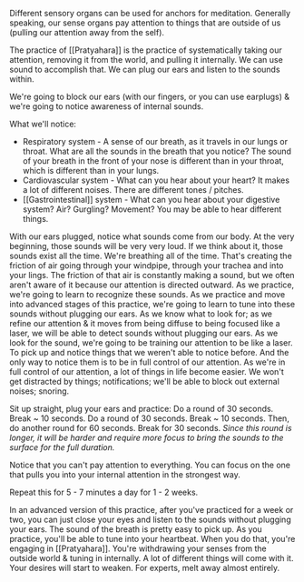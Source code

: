 Different sensory organs can be used for anchors for meditation. Generally speaking, our sense organs pay attention to things that are outside of us (pulling our attention away from the self).

The practice of [[Pratyahara]] is the practice of systematically taking our attention, removing it from the world, and pulling it internally. We can use sound to accomplish that. We can plug our ears and listen to the sounds within.

We're going to block our ears (with our fingers, or you can use earplugs) & we're going to notice awareness of internal sounds.

What we'll notice:
- Respiratory system - A sense of our breath, as it travels in our lungs or throat. What are all the sounds in the breath that you notice? The sound of your breath in the front of your nose is different than in your throat, which is different than in your lungs.
- Cardiovascular system - What can you hear about your heart? It makes a lot of different noises. There are different tones / pitches.
- [[Gastrointestinal]] system - What can you hear about your digestive system? Air? Gurgling? Movement? You may be able to hear different things.

With our ears plugged, notice what sounds come from our body. At the very beginning, those sounds will be very very loud. If we think about it, those sounds exist all the time. We're breathing all of the time. That's creating the friction of air going through your windpipe, through your trachea and into your lings. The friction of that air is constantly making a sound, but we often aren't aware of it because our attention is directed outward. As we practice, we're going to learn to recognize these sounds. As we practice and move into advanced stages of this practice, we're going to learn to tune into these sounds without plugging our ears. As we know what to look for; as we refine our attention & it moves from being diffuse to being focused like a laser, we will be able to detect sounds without plugging our ears. As we look for the sound, we're going to be training our attention to be like a laser. To pick up and notice things that we weren't able to notice before. And the only way to notice them is to be in full control of our attention. As we're in full control of our attention, a lot of things in life become easier. We won't get distracted by things; notifications; we'll be able to block out external noises; snoring.

Sit up straight, plug your ears and practice:
Do a round of 30 seconds. Break ~ 10 seconds. 
Do a round of 30 seconds. Break ~ 10 seconds.
Then, do another round for 60 seconds. Break for 30 seconds.
	*Since this round is longer, it will be harder and require more focus to bring the sounds to the surface for the full duration.*

Notice that you can't pay attention to everything. You can focus on the one that pulls you into your internal attention in the strongest way.

Repeat this for 5 - 7 minutes a day for 1 - 2 weeks.

In an advanced version of this practice, after you've practiced for a week or two, you can just close your eyes and listen to the sounds without plugging your ears.
The sound of the breath is pretty easy to pick up. As you practice, you'll be able to tune into your heartbeat. When you do that, you're engaging in [[Pratyahara]]. You're withdrawing your senses from the outside world & tuning in internally. A lot of different things will come with it. Your desires will start to weaken. For experts, melt away almost entirely.